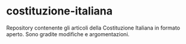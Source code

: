 # costituzione-italiana
Repository contenente gli articoli della Costituzione Italiana in formato aperto. Sono gradite modifiche e argomentazioni. 
